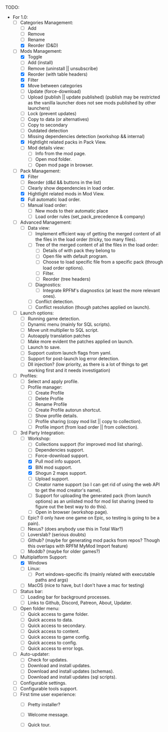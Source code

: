 TODO:
- For 1.0:
    - [ ] Categories Management:
        - [ ] Add
        - [ ] Remove
        - [ ] Rename
        - [x] Reorder (D&D)
    - [ ] Mods Management:
        - [x] Toggle
        - [ ] Add (install)
        - [ ] Remove (uninstall || unsubscribe)
        - [x] Reorder (with table headers)
        - [x] Filter
        - [x] Move between categories
        - [ ] Update (force-download)
        - [ ] Upload (publish || update published) (publish may be restricted as the vanilla launcher does not see mods published by other launchers)
        - [ ] Lock (prevent updates)
        - [ ] Copy to data (or alternatives)
        - [ ] Copy to secondary
        - [ ] Outdated detection
        - [ ] Missing dependencies detection (workshop && internal)
        - [x] Hightlight related packs in Pack View.
        - [ ] Mod details view:
            - [ ] Info from the mod page.
            - [ ] Open mod folder.
            - [ ] Open mod page in browser.
    - [ ] Pack Management:
        - [x] Filter
        - [ ] Reorder (d&d && buttons in the list)
        - [ ] Clearly show dependencies in load order.
        - [x] Hightlight related mods in Mod View.
        - [x] Full automatic load order.
        - [ ] Manual load order:
            - [ ] New mods to their automatic place
            - [ ] Load order rules (set_pack_precedence & company)
    - [ ] Advanced Management:
        - [ ] Data view:
            - [ ] Implement efficient way of getting the merged content of all the files in the load order (tricky, too many files).
            - [ ] Tree of the merged content of all the files in the load order:
                - [ ] Details of with pack they belong to
                - [ ] Open file with default program.
                - [ ] Choose to load specific file from a specific pack (through load order options).
                - [ ] Filter.
                - [ ] Reorder (tree headers)
            - [ ] Diagnostics:
                - [ ] Integrate RPFM's diagnostics (at least the more relevant ones).
            - [ ] Conflict detection.
            - [ ] Conflict resolution (though patches applied on launch).
    - [ ] Launch options:
        - [ ] Running game detection.
        - [ ] Dynamic menu (mainly for SQL scripts).
        - [ ] Move unit multiplier to SQL script.
        - [ ] Autoapply translation patches
        - [ ] Make more evident the patches applied on launch.
        - [ ] Launch to save.
        - [ ] Support custom launch flags from yaml.
        - [ ] Support for post-launch log error detection.
        - [ ] Dll injection? (low priority, as there is a lot of things to get working first and it needs investigation)
    - [ ] Profiles:
        - [ ] Select and apply profile.
        - [ ] Profile manager:
            - [ ] Create Profile
            - [ ] Delete Profile
            - [ ] Rename Profile
            - [ ] Create Profile autorun shortcut.
            - [ ] Show profile details.
            - [ ] Profile sharing (copy mod list || copy to collection).
            - [ ] Profile import (from load order || from collection).
    - [ ] 3rd Party Integration:
        - [ ] Workshop:
            - [ ] Collections support (for improved mod list sharing).
            - [ ] Dependencies support.
            - [ ] Force-download support.
            - [x] Pull mod info support.
            - [x] BIN mod support.
            - [x] Shogun 2 maps support.
            - [ ] Upload support.
            - [ ] Creator name support (so I can get rid of using the web API to get the mod creator's name).
            - [ ] Support for uploading the generated pack (from launch options) as an unlisted mod for mod list sharing (need to figure out the best way to do this).
            - [ ] Open in browser (workshop page).
        - [ ] Epic? (I only have one game on Epic, so testing is going to be a pain).
        - [ ] Nexus? (does anybody use this in Total War?)
        - [ ] Loverslab? (serious doubts)
        - [ ] Github? (maybe for generating mod packs from repos? Though this overlaps with RPFM MyMod Import feature)
        - [ ] Moddb? (maybe for older games?)
    - [ ] Multiplatform Support:
        - [x] Windows
        - [ ] Linux:
            - [ ] Port windows-specific ifs (mainly related with executable paths and args)
        - [ ] MacOS (nice to have, but I don't have a mac for testing)
    - [ ] Status bar:
        - [ ] Loading bar for background processes.
        - [ ] Links to Github, Discord, Patreon, About, Updater.
    - [ ] Open folder menu:
        - [ ] Quick access to game folder.
        - [ ] Quick access to data.
        - [ ] Quick access to secondary.
        - [ ] Quick access to content.
        - [ ] Quick access to game config.
        - [ ] Quick access to config.
        - [ ] Quick access to error logs.
    - [ ] Auto-updater:
        - [ ] Check for updates.
        - [ ] Download and install updates.
        - [ ] Download and install updates (schemas).
        - [ ] Download and install updates (sql scripts).
    - [ ] Configurable settings.
    - [ ] Configurable tools support.
    - [ ] First time user experience:
        - [ ] Pretty installer?
        - [ ] Welcome message.
        - [ ] Quick tour.
        
